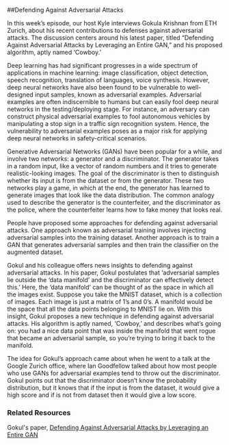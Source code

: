 ##Defending Against Adversarial Attacks

In this week’s episode, our host Kyle interviews Gokula Krishnan from ETH Zurich, about his recent contributions to defenses against adversarial attacks. The discussion centers around his latest paper, titled “Defending Against Adversarial Attacks by Leveraging an Entire GAN,” and his proposed algorithm, aptly named ‘Cowboy.’

Deep learning has had significant progresses in a wide spectrum of applications in machine learning: image classification, object detection, speech recognition, translation of languages, voice synthesis. However, deep neural networks have also been found to be vulnerable to well-designed input samples, known as adversarial examples. Adversarial examples are often indiscernible to humans but can easily fool deep neural networks in the testing/deploying stage. For instance, an adversary can construct physical adversarial examples to fool autonomous vehicles by manipulating a stop sign in a traffic sign recognition system. Hence, the vulnerability to adversarial examples poses as a major risk for applying deep neural networks in safety-critical scenarios.

Generative Adversarial Networks (GANs) have been popular for a while, and involve two networks: a generator and a discriminator. The generator takes in a random input, like a vector of random numbers and it tries to generate realistic-looking images. The goal of the discriminator is then to distinguish whether its input is from the dataset or from the generator. These two networks play a game, in which at the end, the generator has learned to generate images that look like the data distribution. The common analogy used to describe the generator is the counterfeiter, and the discriminator as the police, where the counterfeiter learns how to fake money that looks real.

People have proposed some approaches for defending against adversarial attacks. One approach known as adversarial training involves injecting adversarial samples into the training dataset. Another approach is to train a GAN that generates adversarial samples and then train the classifier on the augmented dataset.

Gokul and his colleague offers news insights to defending against adversarial attacks. In his paper, Gokul postulates that ‘adversarial samples lie outside the ‘data manifold’ and the discriminator can effectively detect this.’ Here, the ‘data manifold’ can be thought of as the space in which all the images exist. Suppose you take the MNIST dataset, which is a collection of images. Each image is just a matrix of 1’s and 0’s. A manifold would be the space that all the data points belonging to MNIST lie on. With this insight, Gokul proposes a new technique in defending against adversarial attacks. His algorithm is aptly named, ‘Cowboy,’ and describes what’s going on: you had a nice data point that was inside the manifold that went rogue that became an adversarial sample, so you’re trying to bring it back to the manifold.

The idea for Gokul’s approach came about when he went to a talk at the Google Zurich office, where Ian Goodfellow talked about how most people who use GANs for adversarial examples tend to throw out the discriminator. Gokul points out that the discriminator doesn’t know the probability distribution, but it knows that if the input is from the dataset, it would give a high score and if is not from dataset then it would give a low score.

### Related Resources

Gokul's paper, [Defending Against Adversarial Attacks by Leveraging an Entire GAN](https://arxiv.org/pdf/1805.10652.pdf)
